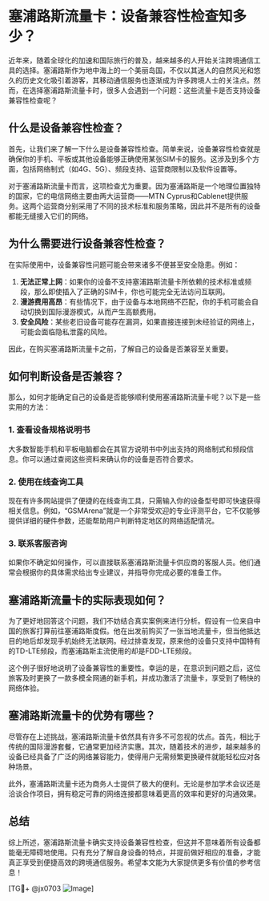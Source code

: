 # 塞浦路斯流量卡：设备兼容性检查知多少？

近年来，随着全球化的加速和国际旅行的普及，越来越多的人开始关注跨境通信工具的选择。塞浦路斯作为地中海上的一个美丽岛国，不仅以其迷人的自然风光和悠久的历史文化吸引着游客，其移动通信服务也逐渐成为许多跨境人士的关注点。然而，在选择塞浦路斯流量卡时，很多人会遇到一个问题：这些流量卡是否支持设备兼容性检查呢？

## 什么是设备兼容性检查？

首先，让我们来了解一下什么是设备兼容性检查。简单来说，设备兼容性检查就是确保你的手机、平板或其他设备能够正确使用某张SIM卡的服务。这涉及到多个方面，包括网络制式（如4G、5G）、频段支持、运营商限制以及软件设置等。

对于塞浦路斯流量卡而言，这项检查尤为重要。因为塞浦路斯是一个地理位置独特的国家，它的电信网络主要由两大运营商——MTN Cyprus和Cablenet提供服务。这两个运营商分别采用了不同的技术标准和服务策略，因此并不是所有的设备都能无缝接入它们的网络。

## 为什么需要进行设备兼容性检查？

在实际使用中，设备兼容性问题可能会带来诸多不便甚至安全隐患。例如：

1. **无法正常上网**：如果你的设备不支持塞浦路斯流量卡所依赖的技术标准或频段，那么即使插入了正确的SIM卡，你也可能完全无法访问互联网。
2. **漫游费用高昂**：有些情况下，由于设备与本地网络不匹配，你的手机可能会自动切换到国际漫游模式，从而产生高额费用。
3. **安全风险**：某些老旧设备可能存在漏洞，如果直接连接到未经验证的网络上，可能会面临隐私泄露的风险。

因此，在购买塞浦路斯流量卡之前，了解自己的设备是否兼容至关重要。

## 如何判断设备是否兼容？

那么，如何才能确定自己的设备是否能够顺利使用塞浦路斯流量卡呢？以下是一些实用的方法：

### 1. 查看设备规格说明书

大多数智能手机和平板电脑都会在其官方说明书中列出支持的网络制式和频段信息。你可以通过查阅这些资料来确认你的设备是否符合要求。

### 2. 使用在线查询工具

现在有许多网站提供了便捷的在线查询工具，只需输入你的设备型号即可快速获得相关信息。例如，“GSMArena”就是一个非常受欢迎的专业评测平台，它不仅能够提供详细的硬件参数，还能帮助用户判断特定地区的网络适配情况。

### 3. 联系客服咨询

如果你不确定如何操作，可以直接联系塞浦路斯流量卡供应商的客服人员。他们通常会根据你的具体需求给出专业建议，并指导你完成必要的准备工作。

## 塞浦路斯流量卡的实际表现如何？

为了更好地回答这个问题，我们不妨结合真实案例来进行分析。假设有一位来自中国的旅客打算前往塞浦路斯度假。他在出发前购买了一张当地流量卡，但当他抵达目的地后却发现手机始终无法联网。经过排查发现，原来他的设备只支持中国特有的TD-LTE频段，而塞浦路斯主流使用的却是FDD-LTE频段。

这个例子很好地说明了设备兼容性的重要性。幸运的是，在意识到问题之后，这位旅客及时更换了一款多模全网通的新手机，并成功激活了流量卡，享受到了畅快的网络体验。

## 塞浦路斯流量卡的优势有哪些？

尽管存在上述挑战，塞浦路斯流量卡依然具有许多不可忽视的优点。首先，相比于传统的国际漫游套餐，它通常更加经济实惠。其次，随着技术的进步，越来越多的设备已经具备了广泛的网络兼容能力，使得用户无需频繁更换硬件就能轻松应对各种场景。

此外，塞浦路斯流量卡还为商务人士提供了极大的便利。无论是参加学术会议还是洽谈合作项目，拥有稳定可靠的网络连接都意味着更高的效率和更好的沟通效果。

## 总结

综上所述，塞浦路斯流量卡确实支持设备兼容性检查，但这并不意味着所有设备都能毫无障碍地使用。只有充分了解自身设备的特点，并提前做好相应的准备，才能真正享受到便捷高效的跨境通信服务。希望本文能为大家提供更多有价值的参考信息！

[TG💪+ @jx0703 ![Image](https://github.com/user-attachments/assets/dbca1d08-cadb-493c-b0ec-ad6f7a83f270)]
